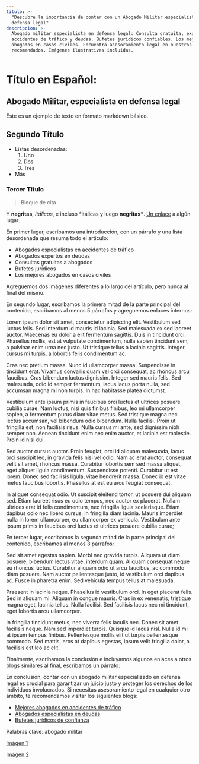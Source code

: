 ```yaml
---
titulo: >-
  "Descubre la importancia de contar con un Abogado Militar especialista en
  defensa legal"
descripcion: >-
  Abogado militar especialista en defensa legal: Consulta gratuita, experto en
  accidentes de tráfico y deudas. Bufetes jurídicos confiables. Los mejores
  abogados en casos civiles. Encuentra asesoramiento legal en nuestros blogs
  recomendados. Imágenes ilustrativas incluidas.
---
```


# Título en Español:

## Abogado Militar, especialista en defensa legal

Este es un ejemplo de texto en formato markdown básico.

## Segundo Título

- Listas desordenadas:
  1. Uno
  2. Dos
  3. Tres
- Más

### Tercer Título

> Bloque de cita

Y **negritas**, _itálicas_, e incluso \*itálicas y luego **negritas\***. [Un enlace](https://markdowntohtml.com) a algún lugar.

En primer lugar, escribamos una introducción, con un párrafo y una lista desordenada que resuma todo el artículo:

- Abogados especialistas en accidentes de tráfico
- Abogados expertos en deudas
- Consultas gratuitas a abogados
- Bufetes jurídicos
- Los mejores abogados en casos civiles

Agreguemos dos imágenes diferentes a lo largo del artículo, pero nunca al final del mismo.

En segundo lugar, escribamos la primera mitad de la parte principal del contenido, escribamos al menos 5 párrafos y agreguemos enlaces internos:

Lorem ipsum dolor sit amet, consectetur adipiscing elit. Vestibulum sed luctus felis. Sed interdum id mauris id lacinia. Sed malesuada ex sed laoreet auctor. Maecenas eu dolor a elit fermentum sagittis. Duis in tincidunt orci. Phasellus mollis, est at vulputate condimentum, nulla sapien tincidunt sem, a pulvinar enim urna nec justo. Ut tristique tellus a lacinia sagittis. Integer cursus mi turpis, a lobortis felis condimentum ac.

Cras nec pretium massa. Nunc id ullamcorper massa. Suspendisse in tincidunt erat. Vivamus convallis quam vel orci consequat, ac rhoncus arcu faucibus. Cras bibendum luctus dignissim. Integer sed mauris felis. Sed malesuada, odio id semper fermentum, lacus lacus porta nulla, sed accumsan magna mi non turpis. In hac habitasse platea dictumst.

Vestibulum ante ipsum primis in faucibus orci luctus et ultrices posuere cubilia curae; Nam luctus, nisi quis finibus finibus, leo mi ullamcorper sapien, a fermentum purus diam vitae metus. Sed tristique magna nec lectus accumsan, vel bibendum odio bibendum. Nulla facilisi. Proin ut fringilla est, non facilisis risus. Nulla cursus mi ante, sed dignissim nibh semper non. Aenean tincidunt enim nec enim auctor, et lacinia est molestie. Proin id nisi dui.

Sed auctor cursus auctor. Proin feugiat, orci id aliquam malesuada, lacus orci suscipit leo, in gravida felis nisi vel odio. Nam ac erat auctor, consequat velit sit amet, rhoncus massa. Curabitur lobortis sem sed massa aliquet, eget aliquet ligula condimentum. Suspendisse potenti. Curabitur ut est lorem. Donec sed facilisis ligula, vitae hendrerit massa. Donec id est vitae metus faucibus lobortis. Phasellus at est eu arcu feugiat consequat.

In aliquet consequat odio. Ut suscipit eleifend tortor, ut posuere dui aliquam sed. Etiam laoreet risus eu odio tempus, nec auctor ex placerat. Nullam ultrices erat id felis condimentum, nec fringilla ligula scelerisque. Etiam dapibus odio nec libero cursus, in fringilla diam lacinia. Mauris imperdiet nulla in lorem ullamcorper, eu ullamcorper ex vehicula. Vestibulum ante ipsum primis in faucibus orci luctus et ultrices posuere cubilia curae;

En tercer lugar, escribamos la segunda mitad de la parte principal del contenido, escribamos al menos 3 párrafos:

Sed sit amet egestas sapien. Morbi nec gravida turpis. Aliquam ut diam posuere, bibendum lectus vitae, interdum quam. Aliquam consequat neque eu rhoncus luctus. Curabitur aliquam odio ut arcu faucibus, ac commodo diam posuere. Nam auctor pellentesque justo, id vestibulum orci dapibus ac. Fusce in pharetra enim. Sed vehicula tempus tellus at malesuada.

Praesent in lacinia neque. Phasellus id vestibulum orci. In eget placerat felis. Sed in aliquam mi. Aliquam in congue mauris. Cras in ex venenatis, tristique magna eget, lacinia tellus. Nulla facilisi. Sed facilisis lacus nec mi tincidunt, eget lobortis arcu ullamcorper.

In fringilla tincidunt metus, nec viverra felis iaculis nec. Donec sit amet facilisis neque. Nam sed imperdiet turpis. Quisque id lacus nisl. Nulla id mi at ipsum tempus finibus. Pellentesque mollis elit ut turpis pellentesque commodo. Sed mattis, eros at dapibus egestas, ipsum velit fringilla dolor, a facilisis est leo ac elit.

Finalmente, escribamos la conclusión e incluyamos algunos enlaces a otros blogs similares al final, escribamos un párrafo:

En conclusión, contar con un abogado militar especializado en defensa legal es crucial para garantizar un juicio justo y proteger los derechos de los individuos involucrados. Si necesitas asesoramiento legal en cualquier otro ámbito, te recomendamos visitar los siguientes blogs:

- [Mejores abogados en accidentes de tráfico](los-mejores-abogados-en-accidentes-de-trafico)
- [Abogados especialistas en deudas](abogados-especialistas-en-deudas)
- [Bufetes jurídicos de confianza](bufete-juridico)

Palabras clave: abogado militar

[Imágen 1](./img/abogado-militar-1.webp)

[Imágen 2](./img/abogado-militar-2.webp)
